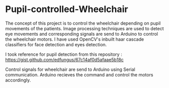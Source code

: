 # Pupil-controlled-Wheelchair
The concept of this project is to control the wheelchair depending on pupil movements of the patients. Image processing techniques are used to detect eye movements and corresponding signals are send to Arduino to control the wheelchair motors.
I have used OpenCV's inbuilt haar cascade classifiers for face detection and eyes detection.

I took reference for pupil detection from this repository : https://gist.github.com/edfungus/67c14af0d5afaae5b18c

Control signals for wheelchair are send to Arduino using Serial communication. Arduino recieves the command and control the motors accordingly.
